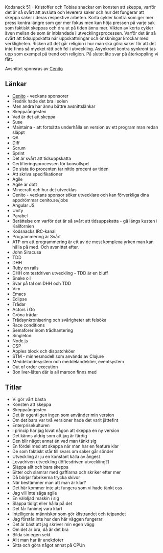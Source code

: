Kodsnack 51 - 
Kristoffer och Tobias snackar om konsten att skeppa, varför det är så svårt att avsluta och leverera saker och hur det fungerar att skeppa saker i deras respektive arbeten. Korta cykler kontra som ger mer press kontra längre som ger mer fokus men kan höja pressen på varje sak som faktiskt skeppas och dra ut på tiden ännu mer. Vikten av korta cykler även mellan de som är inblandade i utvecklingsprocessen. Varför det är så svårt att tidsuppskatta när uppskattningar och önskningar krockar med verkligheten. Risken att det går religion i hur man ska göra saker för att det inte finns så mycket rätt och fel i utveckling. Asynkront kontra synkront tas upp som exempel på trend och religion. På slutet lite svar på återkoppling vi fått.

Avsnittet sponsras av [Cenito](http://www.cenito.se)

## Länkar ##
* [Cenito](http://www.cenito.se) - veckans sponsorer
* Fredrik hade det bra i solen
* Men andra har ännu bättre avsnittslänkar
* Skeppaångesten
* Vad är det att skeppa
* Suse
* Maintaina - att fortsätta underhålla en version av ett program man redan släppt
* QA
* Diff
* Scrum
* Sprint
* Det är svårt att tidsuppskatta
* Certifieringsprocessen för konsollspel
* De sista tio procenten tar nittio procent av tiden
* Att skriva specifikationer
* Agile
* Agile är dött
* Minecraft och hur det utvecklas
* Cenito - veckans sponsor söker utvecklare och kan förverkliga dina appdrömmar cenito.se/jobs
* Angular JS
* Unity
* Parabel
* Berättelse om varför det är så svårt att tidsuppskatta - gå längs kusten i Kalifornien
* Kodsnacks IRC-kanal
* Programmering är Svårt
* ATP om att programmering är ett av de mest komplexa yrken man kan hålla på med. Och avsnittet efter.
* John Siracusa
* TDD
* DHH
* Ruby on rails
* DHH om testdriven utveckling - TDD är en bluff
* Snake oil
* Svar på tal om DHH och TDD
* Vim
* Emacs
* Eclipse
* Trådar
* Actors i Go
* Gröna trådar
* Trådsynkronisering och svårigheter att felsöka
* Race conditions
* Semaforer inom trådhantering
* Singleton
* Node.js
* CSP
* Apples block och dispatchköer
* STM - minnesmodell som används av Clojure
* Meddelandesystem och meddelandeköer, eventsystem
* Out of order execution
* Bon Iver-låten där is all maroon finns med

## Titlar ##
* Vi gör vårt bästa
* Konsten att skeppa
* Skeppaångesten
* Det är egentligen ingen som använder min version
* Om det bara var två versioner hade det varit jättefint
* Enterprisekulturen
* I princip har jag lovat någon att skeppa en ny version
* Det känns aldrig som att jag är färdig
* Den blir något annat än vad man tänkt sig
* En fördel med att skeppa när man har en feature klar
* De som faktiskt står till svars om saker går sönder
* Utveckling är ju en konstant källa av ångest
* Lovadriven utveckling (löftesdriven utveckling?)
* Släppa allt och bara skeppa
* Sitter och slamrar med gafflarna och skriker efter mer
* Då börjar fabrikerna trycka skivor
* När bestämmer man att man är klar?
* Det här kommer inte att fungera som vi hade tänkt oss
* Jag vill inte säga agile
* En väloljad maskin i sig
* Släppa tidigt eller hålla på det
* Det får fanimej vara klart
* Intelligenta människor som gör klistrandet och tejpandet
* Jag förstår inte hur den här väggen fungerar
* Det är bäst att jag skriver min egen vägg
* Om det är bra, då är det bra
* Bilda sin egen sekt
* Allt man har är anekdoter
* Sitta och göra något annat på CPUn